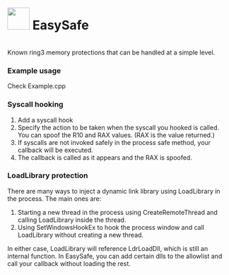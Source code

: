 # <img src="https://github.com/illegal-instruction-co/EasySafe/blob/main/assets/easysafe.png?raw=true" data-canonical-src="https://github.com/illegal-instruction-co/EasySafe/blob/main/assets/easysafe.png?raw=true" width="50" height="50" /> EasySafe
<br />
Known ring3 memory protections that can be handled at a simple level.

### Example usage
Check Example.cpp

### Syscall hooking
1. Add a syscall hook
2. Specify the action to be taken when the syscall you hooked is called. You can spoof the R10 and RAX values. (RAX is the value returned.)
3. If syscalls are not invoked safely in the process safe method, your callback will be executed.
4. The callback is called as it appears and the RAX is spoofed.

### LoadLibrary protection 

There are many ways to inject a dynamic link library using LoadLibrary in the process.
The main ones are:
1. Starting a new thread in the process using CreateRemoteThread and calling LoadLibrary inside the thread.
2. Using SetWindowsHookEx to hook the process window and call LoadLibrary without creating a new thread.

In either case, LoadLibrary will reference LdrLoadDll, which is still an internal function. In EasySafe, you can add certain dlls to the allowlist and call your callback without loading the rest.
